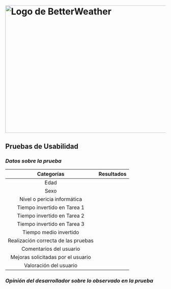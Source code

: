 # <img src="https://user-images.githubusercontent.com/91057639/211689730-a31760df-76da-4ee6-bc6b-8aa34fb7bf3c.png" alt="Logo de BetterWeather" width="900" height="400">

## Pruebas de Usabilidad

### *Datos sobre la prueba*

|             Categorías              |                    Resultados                     |
|:-----------------------------------:|:-------------------------------------------------
|                Edad                 |                                                   |
|                Sexo                 |                                                   |
|     Nivel o pericia informática     |                                                   |
|     Tiempo invertido en Tarea 1     |                                                   |
|     Tiempo invertido en Tarea 2     |                                                   |
|     Tiempo invertido en Tarea 3     |                                                   |
|        Tiempo medio invertido       |                                                   |
| Realización correcta de las pruebas |                                                   |
|      Comentarios del usuario        |                                                   |
| Mejoras solicitadas por el usuario  |                                                   |
|       Valoración del usuario        |                                                   |

### *Opinión del desarrollador sobre lo observado en la prueba*
